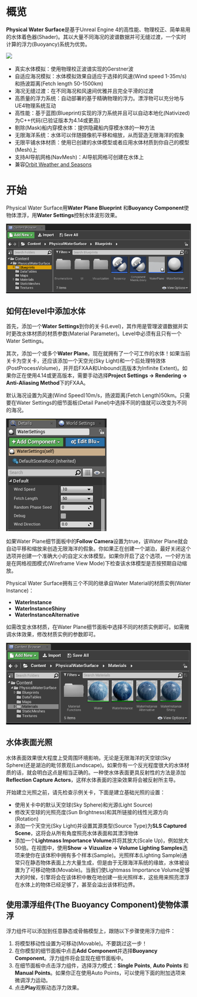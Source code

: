 # 概览

**Physical Water Surface**是基于Unreal Engine 4的高性能、物理校正、简单易用的水体着色器(Shader)。其以大量不同海况的波谱数据并可无缝过渡，一个实时计算的浮力(Buoyancy)系统为优势。  

![](Images/0.gif)  

* 真实水体模拟：使用物理校正波谱实现的Gerstner波
* 自适应海况模拟：水体模拟效果自适应于选择的风速(Wind speed 1-35m/s)和扬波距离(Fetch length 50-1500km)
* 海况无缝过渡：在不同海况和风速间优雅并且完全平滑的过渡
* 高质量的浮力系统：自动部署的基于精确物理的浮力。漂浮物可以充分地与UE4物理系统互动
* 高性能：基于蓝图(Blueprint)实现的浮力系统并且可以自动本地化(Nativized)为C++代码(已验证版本为4.14或更高)
* 剔除(Mask)船内穿模水体：提供隐藏船内穿模水体的一种方法
* 无限海洋系统：水体可以伴随摄像机平移和缩放，从而营造无限海洋的假象
* 无限平铺水体材质：使用已创建的水体模型或者应用水体材质到你自己的模型(Mesh)上
* 支持AI导航网格(NavMesh)：AI导航网格可创建在水体上
* 兼容[Orbit Weather and Seasons](https://www.unrealengine.com/marketplace/orbit-weather-and-seasons)



# 开始

Physical Water Surface用**Water Plane Blueprint** 和**Buoyancy Component**使物体漂浮，用**Water Settings**控制水体波形效果。  

![](Images//1.png)



## 如何在level中添加水体



首先，添加一个**Water Settings**到你的关卡(Level)，其作用是管理波谱数据并实时更改水体材质的材质参数(Material Parameter)。Level中必须有且只有一个Water Settings。  

其次，添加一个或多个**Water Plane**。现在就拥有了一个可工作的水体！如果当前关卡为空关卡，还应该添加一个天空光(Sky Light)和一个后处理特效体(PostProcessVolume)，并开启FXAA和Unbound(高版本为Infinite Extent)。如果你正在使用4.14或更高版本，需要手动选择**Project Settings -> Rendering -> Anti-Aliasing Method**下的FXAA。  

默认海况设置为风速(Wind Speed)10m/s，扬波距离(Fetch Length)50km。只需要在Water Settings的细节面板(Detail Panel)中选择不同的值就可以改变为不同的海况。  

![](Images//2.png)

如果Water Plane细节面板中的**Follow Camera**设置为true，该Water Plane就会自动平移和缩放来创造无限海洋的假象。你如果正在创建一个湖泊，最好关闭这个选项并创建一个准确大小的自定义水体模型。如果你开启了这个选项，一个好方法是在网格视图模式(Wireframe View Mode)下检查该水体模型是否按预期自动缩放。  

Physical Water Surface拥有三个不同的继承自Water Material的材质实例(Water Instance)：  

- **WaterInstance**
- **WaterInstanceShiny**
- **WaterInstanceAlternative**

如需改变水体材质，在Water Plane细节面板中选择不同的材质实例即可。如需微调水体效果，修改材质实例的参数即可。  

![](Images/3.png)



## 水体表面光照

水体表面效果很大程度上受周围环境影响，无论是无限海洋的天空球(Sky Sphere)还是湖泊的毗邻景观(Landscape)。如果你有一个反光程度很大的水体材质的话，就会明白这点是相当正确的。一种使水体表面更具反射性的方法是添加**Reflection Capture Actors**，这样水体表面的渲染效果将会被反射所主导。  

开始建立光照之前，请先检查示例关卡，下面是建立基础光照的设置：  

* 使用关卡中的默认天空球(Sky Sphere)和光源(Light Source)
* 修改天空球的光照亮度(Sun Brightness)和其所链接的线性光源方向(Rotation)
* 添加一个天空光(Sky Light)并设置其源类型(Source Type)为**SLS Captured Scene**，这将会从所有角度照亮水体表面和其漂浮物体
* 添加一个**Lightmass Importance Volume**并将其放大(Scale Up)，例如放大50倍。在视图中，使用**Show -> Vizualize -> Volume Lighting Samples**选项来使你在该体积中拥有多个样本(Sample)。光照样本(Lighting Sample)通常只在静态物体表面上方大量生成，但是由于无限海洋系统的缘故，水体被设置为了可移动物体(Movable)。当我们使Lightmass Importance Volume足够大的时候，引擎将会在该体积中散在地创建一些光照样本，这些用来照亮漂浮在水体上的物体已经足够了，甚至会溢出该体积边界。



## 使用漂浮组件(The Buoyancy Component)使物体漂浮

浮力组件可以添加到任意静态或骨骼模型上，跟随以下步骤使用浮力组件：  

1. 将模型移动性设置为可移动(Movable)。不要跳过这一步！
2. 在你模型的细节面板中点击**Add Component**并选择**Buoyancy Component**。浮力组件将会显现在细节面板中。
3. 在细节面板中点击浮力组件，选择浮力模式：**Single Points**, **Auto Points** 和 **Manual Points**。如果你正在使用Auto Points，可以使用下面的附加选项来微调浮力运动。
4. 点击**Play**观察动态浮力效果。